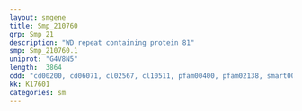 ```yaml
---
layout: smgene
title: Smp_210760
grp: Smp_21
description: "WD repeat containing protein 81"
smp: Smp_210760.1
uniprot: "G4V8N5"
length:  3864
cdd: "cd00200, cd06071, cl02567, cl10511, pfam00400, pfam02138, smart00320, smart01026"
kk: K17601
categories: sm
---
```

